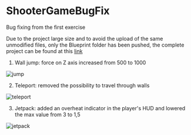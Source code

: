 # ShooterGameBugFix
Bug fixing from the first exercise

Due to the project large size and to avoid the upload of the same unmodified files, only the Blueprint folder has been pushed, the complete project can be found at this [link](https://drive.google.com/drive/folders/19ES-xUBSY8oRoJAjSb5sgKsxgOK6Qkfm?usp=sharing)


1. Wall jump: force on Z axis increased from 500 to 1000

![jump](https://user-images.githubusercontent.com/70884909/92400146-b4f40480-f12b-11ea-9f86-bf9124e458e5.gif)

2. Teleport: removed the possibility to travel through walls

![teleport](https://user-images.githubusercontent.com/70884909/92400750-b70a9300-f12c-11ea-8727-fcba5c1df8d8.gif)

3. Jetpack: added an overheat indicator in the player's HUD and lowered the max value from 3 to 1,5

![jetpack](https://user-images.githubusercontent.com/70884909/92400423-3481d380-f12c-11ea-91f1-20ef48fef2c2.gif)
